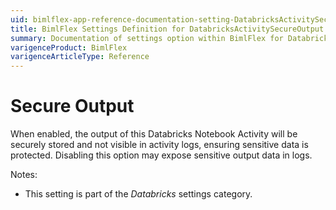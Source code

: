 ```yaml
---
uid: bimlflex-app-reference-documentation-setting-DatabricksActivitySecureOutput
title: BimlFlex Settings Definition for DatabricksActivitySecureOutput
summary: Documentation of settings option within BimlFlex for DatabricksActivitySecureOutput
varigenceProduct: BimlFlex
varigenceArticleType: Reference
---
```


# Secure Output

When enabled, the output of this Databricks Notebook Activity will be securely stored and not visible in activity logs, ensuring sensitive data is protected. Disabling this option may expose sensitive output data in logs.

Notes:

* This setting is part of the *Databricks* settings category.

